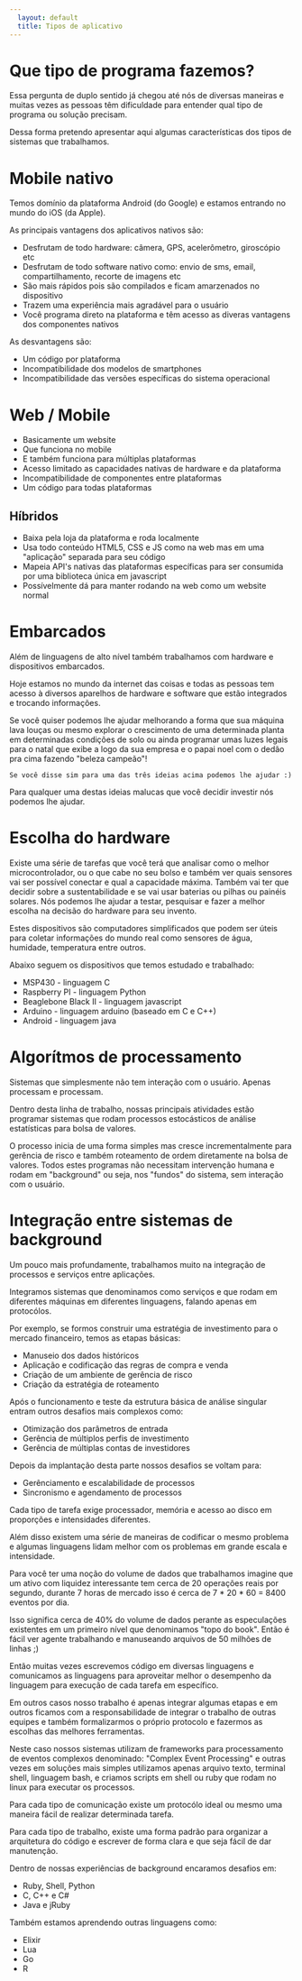 ```yaml
---
  layout: default
  title: Tipos de aplicativo
---
```


# Que tipo de programa fazemos?

Essa pergunta de duplo sentido já chegou até nós de diversas maneiras e muitas vezes as pessoas têm dificuldade para entender qual tipo de programa ou solução precisam.

Dessa forma pretendo apresentar aqui algumas características dos tipos de sistemas que trabalhamos.

# Mobile nativo

Temos domínio da plataforma Android (do Google) e estamos entrando no mundo do iOS (da Apple).

As principais vantagens dos aplicativos nativos são:

* Desfrutam de todo hardware: câmera, GPS, acelerômetro, giroscópio etc
* Desfrutam de todo software nativo como: envio de sms, email, compartilhamento, recorte de imagens etc
* São mais rápidos pois são compilados e ficam amarzenados no dispositivo
* Trazem uma experiência mais agradável para o usuário
* Você programa direto na plataforma e têm acesso as diveras vantagens dos componentes nativos

As desvantagens são:

* Um código por plataforma
* Incompatibilidade dos modelos de smartphones
* Incompatibilidade das versões específicas do sistema operacional

# Web / Mobile

* Basicamente um website
* Que funciona no mobile
* E também funciona para múltiplas plataformas
* Acesso limitado as capacidades nativas de hardware e da plataforma
* Incompatibilidade de componentes entre plataformas
* Um código para todas plataformas

## Híbridos

* Baixa pela loja da plataforma e roda localmente
* Usa todo conteúdo HTML5, CSS e JS como na web mas em uma "aplicação" separada para seu código
* Mapeia API's nativas das plataformas específicas para ser consumida por uma biblioteca única em javascript
* Possívelmente dá para manter rodando na web como um website normal


# Embarcados

Além de linguagens de alto nível também trabalhamos com hardware e dispositivos embarcados.

Hoje estamos no mundo da internet das coisas e todas as pessoas tem acesso à diversos aparelhos de hardware e software que estão integrados e trocando informações.

Se você quiser podemos lhe ajudar melhorando a forma que sua máquina lava louças ou mesmo explorar o crescimento de uma determinada planta em determinadas condições de solo ou ainda programar umas luzes legais para o natal que exibe a logo da sua empresa e o papai noel com o dedão pra cima fazendo "beleza campeão"!

    Se você disse sim para uma das três ideias acima podemos lhe ajudar :)

Para qualquer uma destas ideias malucas que você decidir investir nós podemos lhe ajudar.

# Escolha do hardware

Existe uma série de tarefas que você terá que analisar como o melhor microcontrolador, ou o que cabe no seu bolso e também ver quais sensores vai ser possível conectar e qual a capacidade máxima. Também vai ter que decidir sobre a sustentabilidade e se vai usar baterias ou pilhas ou painéis solares. Nós podemos lhe ajudar a testar, pesquisar e fazer a melhor escolha na decisão do hardware para seu invento.

Estes dispositivos são computadores simplificados que podem ser úteis para coletar informações do mundo real como sensores de água, humidade, temperatura entre outros.

Abaixo seguem os dispositivos que temos estudado e trabalhado:

* MSP430 - linguagem C
* Raspberry PI - linguagem Python
* Beaglebone Black II - linguagem javascript
* Arduino -  linguagem arduino (baseado em C e C++)
* Android - linguagem java

# Algorítmos de processamento

Sistemas que simplesmente não tem interação com o usuário. Apenas processam e processam.

Dentro desta linha de trabalho, nossas principais atividades estão programar sistemas que rodam processos estocásticos de análise estatísticas para bolsa de valores.

O processo inicia de uma forma simples mas cresce incrementalmente para gerência de risco e também roteamento de ordem diretamente na bolsa de valores. Todos estes programas não necessitam intervenção humana e rodam em "background" ou seja, nos "fundos" do sistema, sem interação com o usuário.

# Integração entre sistemas de background

Um pouco mais profundamente, trabalhamos muito na integração de processos e serviços entre aplicações.

Integramos sistemas que denominamos como serviços e que rodam em diferentes máquinas em diferentes linguagens, falando apenas em protocólos.

Por exemplo, se formos construir uma estratégia de investimento para o mercado financeiro, temos as etapas básicas:

* Manuseio dos dados históricos
* Aplicação e codificação das regras de compra e venda
* Criação de um ambiente de gerência de risco
* Criação da estratégia de roteamento

Após o funcionamento e teste da estrutura básica de análise singular entram outros desafios mais complexos como:

* Otimização dos parâmetros de entrada
* Gerência de múltiplos perfis de investimento
* Gerência de múltiplas contas de investidores

Depois da implantação desta parte nossos desafios se voltam para:

* Gerênciamento e escalabilidade de processos
* Sincronismo e agendamento de processos


Cada tipo de tarefa exige processador, memória e acesso ao disco em proporções e intensidades diferentes.

Além disso existem uma série de maneiras de codificar o mesmo problema e algumas linguagens lidam melhor com os problemas em grande escala e intensidade.

Para você ter uma noção do volume de dados que trabalhamos imagine que um ativo com liquidez interessante tem cerca de 20 operações reais por segundo, durante 7 horas de mercado isso é cerca de 7 * 20 * 60 = 8400 eventos por dia.

Isso significa cerca de 40% do volume de dados perante as especulações existentes em um primeiro nível que denominamos "topo do book". Então é fácil ver agente trabalhando e manuseando arquivos de 50 milhões de linhas ;)

Então muitas vezes escrevemos código em diversas linguagens e comunicamos as linguagens para aproveitar melhor o desempenho da linguagem para execução de cada tarefa em específico.

Em outros casos nosso trabalho é apenas integrar algumas etapas e em outros ficamos com a responsabilidade de integrar o trabalho de outras equipes e também formalizarmos o próprio protocolo e fazermos as escolhas das melhores ferramentas.

Neste caso nossos sistemas utilizam de frameworks para processamento de eventos complexos denominado: "Complex Event Processing" e outras vezes em soluções mais simples utilizamos apenas arquivo texto, terminal shell, linguagem bash, e criamos scripts em shell ou ruby que rodam no linux para executar os processos.

Para cada tipo de comunicação existe um protocólo ideal ou mesmo uma maneira fácil de realizar determinada tarefa.

Para cada tipo de trabalho, existe uma forma padrão para organizar a arquitetura do código e escrever de forma clara e que seja fácil de dar manutenção.

Dentro de nossas experiências de background encaramos desafios em:


* Ruby, Shell, Python
* C, C++ e C#
* Java e jRuby

Também estamos aprendendo outras linguagens como:

* Elixir
* Lua
* Go
* R
